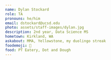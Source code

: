 ```yaml
---
name: Dylan Stockard
role: TA
pronouns: he/him
email: dstockard@ucsd.edu
photo: assets/staff-images/dylan.jpg
description: 2nd year, Data Science MS
hometown: Kirkland, WA
askabout: MMA, Yellowstone, my duolingo streak 
foodemoji: 🧅
food: PT Eatery, Dot and Dough
---
```

